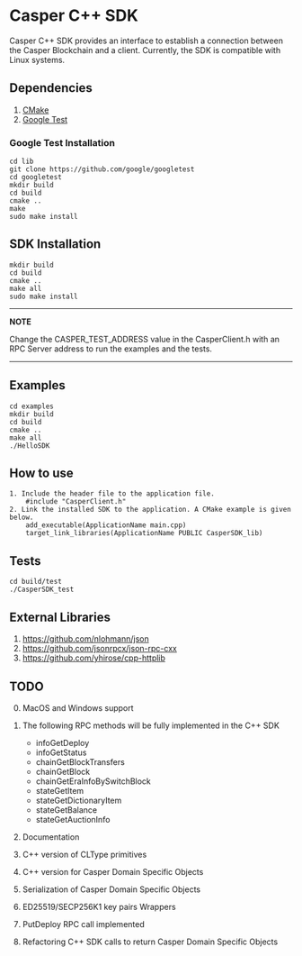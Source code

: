 # Casper C++ SDK
Casper C++ SDK provides an interface to establish a connection between the Casper Blockchain and a client. Currently, the SDK is compatible with Linux systems.

## Dependencies
1. [CMake](https://cmake.org)
2. [Google Test](https://github.com/google/googletest)

### Google Test Installation
    cd lib
    git clone https://github.com/google/googletest
    cd googletest
    mkdir build
    cd build
    cmake ..
    make
    sudo make install

## SDK Installation
    mkdir build
    cd build
    cmake ..
    make all
    sudo make install

---
**NOTE**

Change the CASPER_TEST_ADDRESS value in the CasperClient.h with an RPC Server address to run the examples and the tests.

---

## Examples
    cd examples
    mkdir build
    cd build
    cmake ..
    make all
    ./HelloSDK

## How to use
    1. Include the header file to the application file.
        #include "CasperClient.h"
    2. Link the installed SDK to the application. A CMake example is given below.
        add_executable(ApplicationName main.cpp)
        target_link_libraries(ApplicationName PUBLIC CasperSDK_lib)

## Tests
    cd build/test
    ./CasperSDK_test

## External Libraries
1. https://github.com/nlohmann/json
2. https://github.com/jsonrpcx/json-rpc-cxx
3. https://github.com/yhirose/cpp-httplib

## TODO
0. MacOS and Windows support
1. The following RPC methods will be fully implemented in the C++ SDK
    * infoGetDeploy
    * infoGetStatus
    * chainGetBlockTransfers
    * chainGetBlock
    * chainGetEraInfoBySwitchBlock
    * stateGetItem
    * stateGetDictionaryItem
    * stateGetBalance
    * stateGetAuctionInfo

2. Documentation
3. C++ version of CLType primitives
4. C++ version for Casper Domain Specific Objects
5. Serialization of Casper Domain Specific Objects
6. ED25519/SECP256K1 key pairs  Wrappers
7. PutDeploy RPC call implemented
8. Refactoring C++ SDK calls to return Casper Domain Specific Objects
